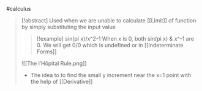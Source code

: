 #calculus 
>[!abstract] Used when we are unable to calculate [[Limit]] of function by simply substituting the input value
>>[!example] sin(pi x)/x^2-1
>>When x is 0, both sin(pi x) & x^-1 are 0. We will get 0/0 which is undefined or in [[Indeterminate Forms]]
>
>![[The l’Hôpital Rule.png]]
>- The idea to to find the small y increment near the x=1 point with the help of [[Derivative]]